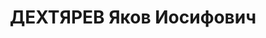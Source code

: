 ---
title: ДЕХТЯРЕВ Яков Иосифович
description: '1897 р. н., с. Печера теп. Тульчинського р-ну, прож. м. Вінниця, єврей,
  із службовців, незакінчена вища, член ВКП(б), завідуючий облвнуторгом, одруж.

  Арешт. 28.07.1937 р. Звинувач. за ст. 54-7, 8, 11 КК УСРР. За вироком Верховного
  суду СРСР розстріляний 25.11.1937 р.

  Реабіл. 06.05.1958.'
---